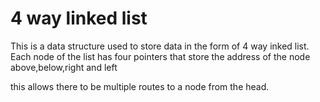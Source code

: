 # 4 way linked list

This is a data structure used to store data in the form of 4 way inked list.
Each node of the list has four pointers that store the address of the node above,below,right and left

this allows there to be multiple routes to a node from the head.
